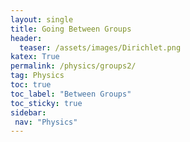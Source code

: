 ```yaml
---
layout: single
title: Going Between Groups
header:
  teaser: /assets/images/Dirichlet.png
katex: True
permalink: /physics/groups2/
tag: Physics
toc: true
toc_label: "Between Groups"
toc_sticky: true
sidebar:
 nav: "Physics"
---
```

